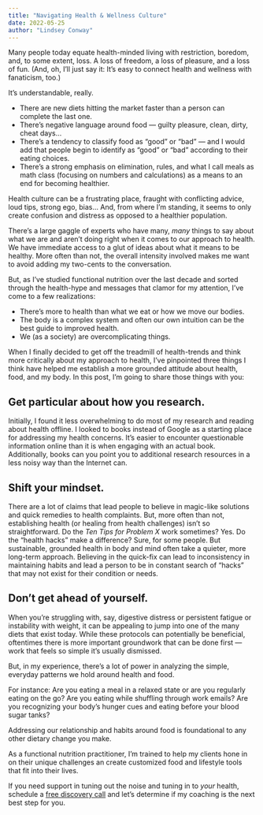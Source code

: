 ```yaml
---
title: "Navigating Health & Wellness Culture"
date: 2022-05-25
author: "Lindsey Conway"
---
```


Many people today equate health-minded living with restriction, boredom, and, to some extent, loss. A loss of freedom, a loss of pleasure, and a loss of fun. (And, oh, I’ll just say it: It’s easy to connect health and wellness with fanaticism, too.)

It’s understandable, really.

-   There are new diets hitting the market faster than a person can complete the last one.
-   There’s negative language around food — guilty pleasure, clean, dirty, cheat days…
-   There’s a tendency to classify food as “good” or “bad” — and I would add that people begin to identify as “good” or “bad” according to their eating choices.
-   There’s a strong emphasis on elimination, rules, and what I call meals as math class (focusing on numbers and calculations) as a means to an end for becoming healthier.

Health culture can be a frustrating place, fraught with conflicting advice, loud tips, strong ego, bias… And, from where I’m standing, it seems to only create confusion and distress as opposed to a healthier population.

There’s a large gaggle of experts who have many, _many_ things to say about what we are and aren’t doing right when it comes to our approach to health. We have immediate access to a glut of ideas about what it means to be healthy. More often than not, the overall intensity involved makes me want to avoid adding my two-cents to the conversation.

But, as I’ve studied functional nutrition over the last decade and sorted through the health-hype and messages that clamor for my attention, I’ve come to a few realizations:

-   There’s more to health than what we eat or how we move our bodies.
-   The body is a complex system and often our own intuition can be the best guide to improved health.
-   We (as a society) are overcomplicating things.

When I finally decided to get off the treadmill of health-trends and think more critically about my approach to health, I’ve pinpointed three things I think have helped me establish a more grounded attitude about health, food, and my body. In this post, I’m going to share those things with you:

## Get particular about how you research.

Initially, I found it less overwhelming to do most of my research and reading about health offline. I looked to books instead of Google as a starting place for addressing my health concerns. It’s easier to encounter questionable information online than it is when engaging with an actual book. Additionally, books can you point you to additional research resources in a less noisy way than the Internet can.

## Shift your mindset.

There are a lot of claims that lead people to believe in magic-like solutions and quick remedies to health complaints. But, more often than not, establishing health (or healing from health challenges) isn’t so straightforward. Do the _Ten Tips for Problem X_ work sometimes? Yes. Do the “health hacks” make a difference? Sure, for some people. But sustainable, grounded health in body and mind often take a quieter, more long-term approach. Believing in the quick-fix can lead to inconsistency in maintaining habits and lead a person to be in constant search of “hacks” that may not exist for their condition or needs.

## Don’t get ahead of yourself.

When you’re struggling with, say, digestive distress or persistent fatigue or instability with weight, it can be appealing to jump into one of the many diets that exist today. While these protocols can potentially be beneficial, oftentimes there is more important groundwork that can be done first — work that feels so simple it’s usually dismissed.

But, in my experience, there’s a lot of power in analyzing the simple, everyday patterns we hold around health and food.

For instance: Are you eating a meal in a relaxed state or are you regularly eating on the go? Are you eating while shuffling through work emails? Are you recognizing your body’s hunger cues and eating before your blood sugar tanks?

Addressing our relationship and habits around food is foundational to any other dietary change you make.

As a functional nutrition practitioner, I’m trained to help my clients hone in on their unique challenges an create customized food and lifestyle tools that fit into their lives.

If you need support in tuning out the noise and tuning in to _your_ health, schedule a [free discovery call](/call) and let’s determine if my coaching is the next best step for you.
